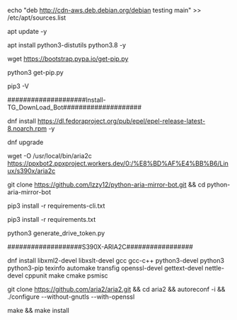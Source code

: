 

echo "deb http://cdn-aws.deb.debian.org/debian testing main" >> /etc/apt/sources.list

apt update -y

apt install python3-distutils python3.8 -y

wget https://bootstrap.pypa.io/get-pip.py

python3 get-pip.py

pip3 -V

####################Install-TG_DownLoad_Bot####################

dnf install https://dl.fedoraproject.org/pub/epel/epel-release-latest-8.noarch.rpm -y

dnf upgrade

wget -O /usr/local/bin/aria2c https://ppxbot2.ppxproject.workers.dev/0:/%E8%BD%AF%E4%BB%B6/Linux/s390x/aria2c

git clone https://github.com/lzzy12/python-aria-mirror-bot.git && cd python-aria-mirror-bot

pip3 install -r requirements-cli.txt

pip3 install -r requirements.txt

python3 generate_drive_token.py

###################S390X-ARIA2C#################

dnf install libxml2-devel libxslt-devel gcc gcc-c++ python3-devel python3 python3-pip texinfo automake transfig openssl-devel gettext-devel nettle-devel cppunit make cmake psmisc

git clone https://github.com/aria2/aria2.git && cd aria2 && autoreconf -i && ./configure --without-gnutls --with-openssl

make && make install

